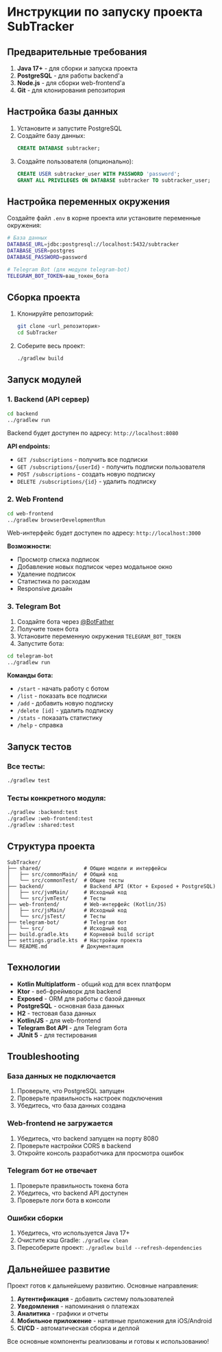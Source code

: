 # Инструкции по запуску проекта SubTracker

## Предварительные требования

1. **Java 17+** - для сборки и запуска проекта
2. **PostgreSQL** - для работы backend'а
3. **Node.js** - для сборки web-frontend'а
4. **Git** - для клонирования репозитория

## Настройка базы данных

1. Установите и запустите PostgreSQL
2. Создайте базу данных:
   ```sql
   CREATE DATABASE subtracker;
   ```
3. Создайте пользователя (опционально):
   ```sql
   CREATE USER subtracker_user WITH PASSWORD 'password';
   GRANT ALL PRIVILEGES ON DATABASE subtracker TO subtracker_user;
   ```

## Настройка переменных окружения

Создайте файл `.env` в корне проекта или установите переменные окружения:

```bash
# База данных
DATABASE_URL=jdbc:postgresql://localhost:5432/subtracker
DATABASE_USER=postgres
DATABASE_PASSWORD=password

# Telegram Bot (для модуля telegram-bot)
TELEGRAM_BOT_TOKEN=ваш_токен_бота
```

## Сборка проекта

1. Клонируйте репозиторий:
   ```bash
   git clone <url_репозитория>
   cd SubTracker
   ```

2. Соберите весь проект:
   ```bash
   ./gradlew build
   ```

## Запуск модулей

### 1. Backend (API сервер)

```bash
cd backend
../gradlew run
```

Backend будет доступен по адресу: `http://localhost:8080`

**API endpoints:**
- `GET /subscriptions` - получить все подписки
- `GET /subscriptions/{userId}` - получить подписки пользователя
- `POST /subscriptions` - создать новую подписку
- `DELETE /subscriptions/{id}` - удалить подписку

### 2. Web Frontend

```bash
cd web-frontend
../gradlew browserDevelopmentRun
```

Web-интерфейс будет доступен по адресу: `http://localhost:3000`

**Возможности:**
- Просмотр списка подписок
- Добавление новых подписок через модальное окно
- Удаление подписок
- Статистика по расходам
- Responsive дизайн

### 3. Telegram Bot

1. Создайте бота через [@BotFather](https://t.me/botfather)
2. Получите токен бота
3. Установите переменную окружения `TELEGRAM_BOT_TOKEN`
4. Запустите бота:

```bash
cd telegram-bot
../gradlew run
```

**Команды бота:**
- `/start` - начать работу с ботом
- `/list` - показать все подписки
- `/add` - добавить новую подписку
- `/delete [id]` - удалить подписку
- `/stats` - показать статистику
- `/help` - справка

## Запуск тестов

### Все тесты:
```bash
./gradlew test
```

### Тесты конкретного модуля:
```bash
./gradlew :backend:test
./gradlew :web-frontend:test
./gradlew :shared:test
```

## Структура проекта

```
SubTracker/
├── shared/              # Общие модели и интерфейсы
│   ├── src/commonMain/  # Общий код
│   └── src/commonTest/  # Общие тесты
├── backend/             # Backend API (Ktor + Exposed + PostgreSQL)
│   ├── src/jvmMain/     # Исходный код
│   └── src/jvmTest/     # Тесты
├── web-frontend/        # Web-интерфейс (Kotlin/JS)
│   ├── src/jsMain/      # Исходный код
│   └── src/jsTest/      # Тесты
├── telegram-bot/        # Telegram бот
│   └── src/             # Исходный код
├── build.gradle.kts     # Корневой build script
├── settings.gradle.kts  # Настройки проекта
└── README.md           # Документация
```

## Технологии

- **Kotlin Multiplatform** - общий код для всех платформ
- **Ktor** - веб-фреймворк для backend
- **Exposed** - ORM для работы с базой данных
- **PostgreSQL** - основная база данных
- **H2** - тестовая база данных
- **Kotlin/JS** - для web-frontend
- **Telegram Bot API** - для Telegram бота
- **JUnit 5** - для тестирования

## Troubleshooting

### База данных не подключается
1. Проверьте, что PostgreSQL запущен
2. Проверьте правильность настроек подключения
3. Убедитесь, что база данных создана

### Web-frontend не загружается
1. Убедитесь, что backend запущен на порту 8080
2. Проверьте настройки CORS в backend
3. Откройте консоль разработчика для просмотра ошибок

### Telegram бот не отвечает
1. Проверьте правильность токена бота
2. Убедитесь, что backend API доступен
3. Проверьте логи бота в консоли

### Ошибки сборки
1. Убедитесь, что используется Java 17+
2. Очистите кэш Gradle: `./gradlew clean`
3. Пересоберите проект: `./gradlew build --refresh-dependencies`

## Дальнейшее развитие

Проект готов к дальнейшему развитию. Основные направления:

1. **Аутентификация** - добавить систему пользователей
2. **Уведомления** - напоминания о платежах
3. **Аналитика** - графики и отчеты
4. **Мобильное приложение** - нативные приложения для iOS/Android
5. **CI/CD** - автоматическая сборка и деплой

Все основные компоненты реализованы и готовы к использованию!

